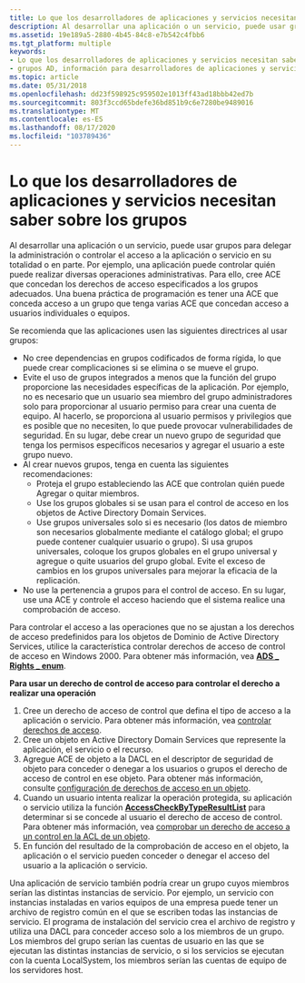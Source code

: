 ```yaml
---
title: Lo que los desarrolladores de aplicaciones y servicios necesitan saber sobre los grupos
description: Al desarrollar una aplicación o un servicio, puede usar grupos para delegar la administración o controlar el acceso a la aplicación o servicio en su totalidad o en parte.
ms.assetid: 19e189a5-2880-4b45-84c8-e7b542c4fbb6
ms.tgt_platform: multiple
keywords:
- Lo que los desarrolladores de aplicaciones y servicios necesitan saber sobre los grupos
- grupos AD, información para desarrolladores de aplicaciones y servicios
ms.topic: article
ms.date: 05/31/2018
ms.openlocfilehash: dd23f598925c959502e1013ff43ad18bbb42ed7b
ms.sourcegitcommit: 803f3ccd65bdefe36bd851b9c6e7280be9489016
ms.translationtype: MT
ms.contentlocale: es-ES
ms.lasthandoff: 08/17/2020
ms.locfileid: "103789436"
---
```

# <a name="what-application-and-service-developers-need-to-know-about-groups"></a>Lo que los desarrolladores de aplicaciones y servicios necesitan saber sobre los grupos

Al desarrollar una aplicación o un servicio, puede usar grupos para delegar la administración o controlar el acceso a la aplicación o servicio en su totalidad o en parte. Por ejemplo, una aplicación puede controlar quién puede realizar diversas operaciones administrativas. Para ello, cree ACE que concedan los derechos de acceso especificados a los grupos adecuados. Una buena práctica de programación es tener una ACE que conceda acceso a un grupo que tenga varias ACE que concedan acceso a usuarios individuales o equipos.

Se recomienda que las aplicaciones usen las siguientes directrices al usar grupos:

-   No cree dependencias en grupos codificados de forma rígida, lo que puede crear complicaciones si se elimina o se mueve el grupo.
-   Evite el uso de grupos integrados a menos que la función del grupo proporcione las necesidades específicas de la aplicación. Por ejemplo, no es necesario que un usuario sea miembro del grupo administradores solo para proporcionar al usuario permiso para crear una cuenta de equipo. Al hacerlo, se proporciona al usuario permisos y privilegios que es posible que no necesiten, lo que puede provocar vulnerabilidades de seguridad. En su lugar, debe crear un nuevo grupo de seguridad que tenga los permisos específicos necesarios y agregar el usuario a este grupo nuevo.
-   Al crear nuevos grupos, tenga en cuenta las siguientes recomendaciones:
    -   Proteja el grupo estableciendo las ACE que controlan quién puede Agregar o quitar miembros.
    -   Use los grupos globales si se usan para el control de acceso en los objetos de Active Directory Domain Services.
    -   Use grupos universales solo si es necesario (los datos de miembro son necesarios globalmente mediante el catálogo global; el grupo puede contener cualquier usuario o grupo). Si usa grupos universales, coloque los grupos globales en el grupo universal y agregue o quite usuarios del grupo global. Evite el exceso de cambios en los grupos universales para mejorar la eficacia de la replicación.
-   No use la pertenencia a grupos para el control de acceso. En su lugar, use una ACE y controle el acceso haciendo que el sistema realice una comprobación de acceso.

Para controlar el acceso a las operaciones que no se ajustan a los derechos de acceso predefinidos para los objetos de Dominio de Active Directory Services, utilice la característica controlar derechos de acceso de control de acceso en Windows 2000. Para obtener más información, vea [**ADS \_ Rights \_ enum**](/windows/win32/api/iads/ne-iads-ads_rights_enum).

**Para usar un derecho de control de acceso para controlar el derecho a realizar una operación**

1.  Cree un derecho de acceso de control que defina el tipo de acceso a la aplicación o servicio. Para obtener más información, vea [controlar derechos de acceso](control-access-rights.md).
2.  Cree un objeto en Active Directory Domain Services que represente la aplicación, el servicio o el recurso.
3.  Agregue ACE de objeto a la DACL en el descriptor de seguridad de objeto para conceder o denegar a los usuarios o grupos el derecho de acceso de control en ese objeto. Para obtener más información, consulte [configuración de derechos de acceso en un objeto](setting-access-rights-on-an-object.md).
4.  Cuando un usuario intenta realizar la operación protegida, su aplicación o servicio utiliza la función [**AccessCheckByTypeResultList**](/windows/desktop/api/securitybaseapi/nf-securitybaseapi-accesscheckbytyperesultlist) para determinar si se concede al usuario el derecho de acceso de control. Para obtener más información, vea [comprobar un derecho de acceso a un control en la ACL de un objeto](checking-a-control-access-right-in-an-objectampaposs-acl.md).
5.  En función del resultado de la comprobación de acceso en el objeto, la aplicación o el servicio pueden conceder o denegar el acceso del usuario a la aplicación o servicio.

Una aplicación de servicio también podría crear un grupo cuyos miembros serían las distintas instancias de servicio. Por ejemplo, un servicio con instancias instaladas en varios equipos de una empresa puede tener un archivo de registro común en el que se escriben todas las instancias de servicio. El programa de instalación del servicio crea el archivo de registro y utiliza una DACL para conceder acceso solo a los miembros de un grupo. Los miembros del grupo serían las cuentas de usuario en las que se ejecutan las distintas instancias de servicio, o si los servicios se ejecutan con la cuenta LocalSystem, los miembros serían las cuentas de equipo de los servidores host.

 

 